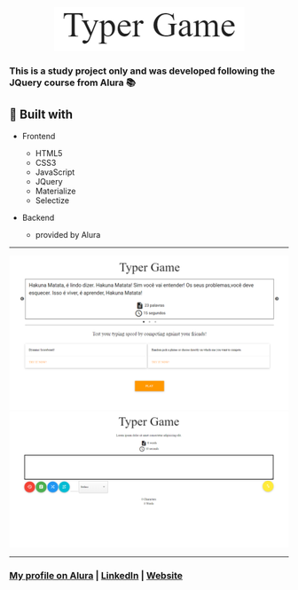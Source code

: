 <p align="center">
<img src="client/img/logo.png" />
</p>

### This is a study project only and was developed following the JQuery course from Alura :books:

## :electric_plug: Built with

- Frontend
  - HTML5
  - CSS3
  - JavaScript
  - JQuery
  - Materialize
  - Selectize
  
- Backend
  - provided by Alura

<hr />

<img src="client/img/typer-game-01.png" />
<img src="client/img/typer-game-02.png" />

<hr />

### <a href="https://cursos.alura.com.br/user/stefanosaffran">My profile on Alura</a> | <a href="https://www.linkedin.com/in/stefanosaffran/">LinkedIn</a> | <a href="https://stefanosaffran.com">Website</a>
